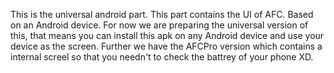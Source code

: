 This is the universal android part.
This part contains the UI of AFC. Based on an Android device.
For now we are preparing the universal version of this, that means you can install this apk on any Android device and use your device as the screen.
Further we have the AFCPro version which contains a internal screel so that you needn't to check the battrey of your phone XD.
